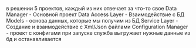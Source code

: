 в решении 5 проектов, каждый из них отвечает за что-то свое
Data Manager - Основной проект
Data Access Layer -  Взаимодействие с БД
Models - основа данных, которые мы получим из БД
Service Layer - Создание и взаимодействие с Xml/Json файлами 
Configuration Manager - проект с конфигами
при запуске служба выгружает нужные данные из бд и останавливается 
